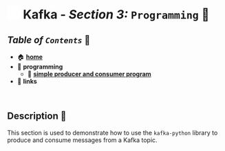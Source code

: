 # <img src="../assets/img/kafka.png" width="30px"> **Kafka** - ***Section 3:*** `Programming` 🐍

## ***Table*** *of* ***`Contents`*** 📜

* 🏠 [**home**](../README.md)
* 🐍 **programming**
  * 🚿 [**simple producer and consumer program**](simple-producer-consumer/README.md)
* 🔗 **links**

<br />

## **Description** 👀

This section is used to demonstrate how to use the `kafka-python` library to produce and consume messages from a Kafka topic.